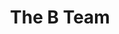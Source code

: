 ---              
layout: default
category: work
title: The B Team
tags: web
redirect_to: http://bteam.org
color: 2c5cf5
---